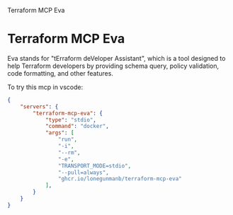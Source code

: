 Terraform MCP Eva
# Terraform MCP Eva

Eva stands for "tErraform deVeloper Assistant", which is a tool designed to help Terraform developers by providing schema query, policy validation, code formatting, and other features.

To try this mcp in vscode:

```json
{
    "servers": {
        "terraform-mcp-eva": {
            "type": "stdio",
            "command": "docker",
            "args": [
                "run",
                "-i",
                "--rm",
                "-e",
                "TRANSPORT_MODE=stdio",
                "--pull=always",
                "ghcr.io/lonegunmanb/terraform-mcp-eva"
            ],
        }
    }
}
```